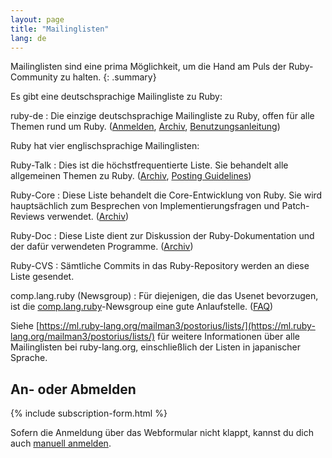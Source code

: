 ```yaml
---
layout: page
title: "Mailinglisten"
lang: de
---
```


Mailinglisten sind eine prima Möglichkeit, um die Hand am Puls der
Ruby-Community zu halten.
{: .summary}

Es gibt eine deutschsprachige Mailingliste zu Ruby:

ruby-de
: Die einzige deutschsprachige Mailingliste zu Ruby, offen für alle
  Themen rund um Ruby. ([Anmelden][6], [Archiv][7], [Benutzungsanleitung][8])

Ruby hat vier englischsprachige Mailinglisten:

Ruby-Talk
: Dies ist die höchstfrequentierte Liste. Sie behandelt alle allgemeinen
  Themen zu Ruby. ([Archiv][3], [Posting Guidelines][guidelines])

Ruby-Core
: Diese Liste behandelt die Core-Entwicklung von Ruby. Sie wird
  hauptsächlich zum Besprechen von Implementierungsfragen und
  Patch-Reviews verwendet. ([Archiv][4])

Ruby-Doc
: Diese Liste dient zur Diskussion der Ruby-Dokumentation und der dafür
  verwendeten Programme. ([Archiv][5])

Ruby-CVS
: Sämtliche Commits in das Ruby-Repository werden an diese Liste
  gesendet.

comp.lang.ruby (Newsgroup)
: Für diejenigen, die das Usenet bevorzugen, ist die
  [comp.lang.ruby](news:comp.lang.ruby)-Newsgroup eine gute Anlaufstelle.
  ([FAQ][clrFAQ])

Siehe [https://ml.ruby-lang.org/mailman3/postorius/lists/](https://ml.ruby-lang.org/mailman3/postorius/lists/)
für weitere Informationen über alle Mailinglisten bei ruby-lang.org,
einschließlich der Listen in japanischer Sprache.

## An- oder Abmelden

{% include subscription-form.html %}

Sofern die Anmeldung über das Webformular nicht klappt, kannst du dich
auch [manuell anmelden](manual-instructions/).



[guidelines]: /en/community/mailing-lists/ruby-talk-guidelines/
[clrFAQ]: http://rubyhacker.com/clrFAQ.html
[3]: https://ml.ruby-lang.org/mailman3/hyperkitty/list/ruby-talk@ml.ruby-lang.org/
[4]: https://ml.ruby-lang.org/mailman3/hyperkitty/list/ruby-core@ml.ruby-lang.org/
[5]: https://ml.ruby-lang.org/mailman3/hyperkitty/list/ruby-doc@ml.ruby-lang.org/
[6]: http://lists.ruby-lang.org/cgi-bin/mailman/listinfo/ruby-de
[7]: http://lists.ruby-lang.org/pipermail/ruby-de/
[8]: http://planet.ruby-portal.de/ruby-de.html
